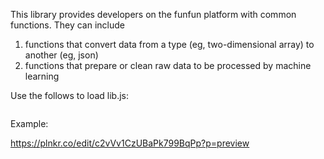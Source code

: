 This library provides developers on the funfun platform with common functions. They can include

  1. functions that convert data from a type (eg, two-dimensional array) to another (eg, json)
  2. functions that prepare or clean raw data to be processed by machine learning

Use the follows to load lib.js:

<pre><script src="https://cdn.rawgit.com/chengtie/funfunlib/master/lib.js"></script></pre>


Example:

https://plnkr.co/edit/c2vVv1CzUBaPk799BqPp?p=preview
